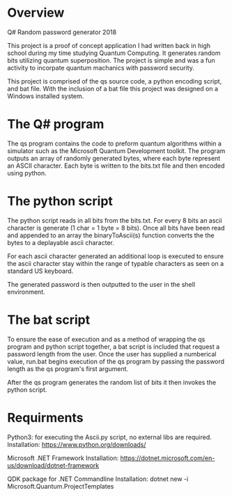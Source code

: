 # Overview
Q# Random password generator 2018

This project is a proof of concept application I had written back in high school during my time studying Quantum Computing. It generates random bits utilizing quantum superposition. The project is simple and was a fun activity to incorpate quantum machanics with password security. 

This project is comprised of the qs source code, a python encoding script, and bat file.
With the inclusion of a bat file this project was designed on a Windows installed system. 

# The Q# program
The qs program contains the code to preform quantum algorithms within a simulator such as the Microsoft Quantum Development toolkit. The program outputs an array of randomly generated bytes, where each byte represent an ASCII character. Each byte is written to the bits.txt file and then encoded using python. 

# The python script
The python script reads in all bits from the bits.txt. For every 8 bits an ascii character is generate (1 char = 1 byte = 8 bits). Once all bits have been read and appended to an array the binaryToAscii(s) function converts the the bytes to a deplayable ascii character. 

For each ascii character generated an additional loop is executed to ensure the ascii character stay within the range of typable characters as seen on a standard US keyboard. 

The generated password is then outputted to the user in the shell environment. 

# The bat script
To ensure the ease of execution and as a method of wrapping the qs program and python script together, a bat script is included that request a password length from the user. Once the user has supplied a numberical value, run.bat begins execution of the qs program by passing the password length as the qs program's first argument. 

After the qs program generates the random list of bits it then invokes the python script.

# Requirments 
Python3: for executing the Ascii.py script, no external libs are required.
Installation: https://www.python.org/downloads/

Microsoft .NET Framework
Installation: https://dotnet.microsoft.com/en-us/download/dotnet-framework

QDK package for .NET
Commandline Installation: dotnet new -i Microsoft.Quantum.ProjectTemplates

